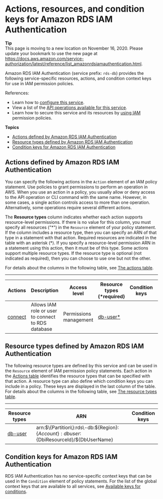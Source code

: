 # Actions, resources, and condition keys for Amazon RDS IAM Authentication<a name="list_amazonrdsiamauthentication"></a>

**Tip**  
This page is moving to a new location on November 16, 2020\. Please update your bookmark to use the new page at [https://docs\.aws\.amazon\.com/service\-authorization/latest/reference/list\_amazonrdsiamauthentication\.html](https://docs.aws.amazon.com/service-authorization/latest/reference/list_amazonrdsiamauthentication.html)\. 

Amazon RDS IAM Authentication \(service prefix: `rds-db`\) provides the following service\-specific resources, actions, and condition context keys for use in IAM permission policies\.

References:
+ Learn how to [configure this service](https://docs.aws.amazon.com/AmazonRDS/latest/UserGuide/)\.
+ View a list of the [API operations available for this service](https://docs.aws.amazon.com/AmazonRDS/latest/APIReference/)\.
+ Learn how to secure this service and its resources by [using IAM](https://docs.aws.amazon.com/AmazonRDS/latest/UserGuide/UsingWithRDS.IAM.html) permission policies\.

**Topics**
+ [Actions defined by Amazon RDS IAM Authentication](#amazonrdsiamauthentication-actions-as-permissions)
+ [Resource types defined by Amazon RDS IAM Authentication](#amazonrdsiamauthentication-resources-for-iam-policies)
+ [Condition keys for Amazon RDS IAM Authentication](#amazonrdsiamauthentication-policy-keys)

## Actions defined by Amazon RDS IAM Authentication<a name="amazonrdsiamauthentication-actions-as-permissions"></a>

You can specify the following actions in the `Action` element of an IAM policy statement\. Use policies to grant permissions to perform an operation in AWS\. When you use an action in a policy, you usually allow or deny access to the API operation or CLI command with the same name\. However, in some cases, a single action controls access to more than one operation\. Alternatively, some operations require several different actions\.

The **Resource types** column indicates whether each action supports resource\-level permissions\. If there is no value for this column, you must specify all resources \("\*"\) in the `Resource` element of your policy statement\. If the column includes a resource type, then you can specify an ARN of that type in a statement with that action\. Required resources are indicated in the table with an asterisk \(\*\)\. If you specify a resource\-level permission ARN in a statement using this action, then it must be of this type\. Some actions support multiple resource types\. If the resource type is optional \(not indicated as required\), then you can choose to use one but not the other\.

For details about the columns in the following table, see [The actions table](reference_policies_actions-resources-contextkeys.md#actions_table)\.


****  

| Actions | Description | Access level | Resource types \(\*required\) | Condition keys | Dependent actions | 
| --- | --- | --- | --- | --- | --- | 
|   [ connect ](https://docs.aws.amazon.com/AmazonRDS/latest/UserGuide/UsingWithRDS.IAMDBAuth.IAMPolicy.html)  | Allows IAM role or user to connect to RDS database | Permissions management |   [ db\-user\* ](#amazonrdsiamauthentication-db-user)   |  |  | 

## Resource types defined by Amazon RDS IAM Authentication<a name="amazonrdsiamauthentication-resources-for-iam-policies"></a>

The following resource types are defined by this service and can be used in the `Resource` element of IAM permission policy statements\. Each action in the [Actions table](#amazonrdsiamauthentication-actions-as-permissions) identifies the resource types that can be specified with that action\. A resource type can also define which condition keys you can include in a policy\. These keys are displayed in the last column of the table\. For details about the columns in the following table, see [The resource types table](reference_policies_actions-resources-contextkeys.md#resources_table)\.


****  

| Resource types | ARN | Condition keys | 
| --- | --- | --- | 
|   [ db\-user ](https://docs.aws.amazon.com/AmazonRDS/latest/UserGuide/UsingWithRDS.IAMDBAuth.DBAccounts.html)  |  arn:$\{Partition\}:rds\-db:$\{Region\}:$\{Account\}:dbuser:$\{DbiResourceId\}/$\{DbUserName\}  |  | 

## Condition keys for Amazon RDS IAM Authentication<a name="amazonrdsiamauthentication-policy-keys"></a>

RDS IAM Authentication has no service\-specific context keys that can be used in the `Condition` element of policy statements\. For the list of the global context keys that are available to all services, see [Available keys for conditions](reference_policies_condition-keys.html#AvailableKeys)\.